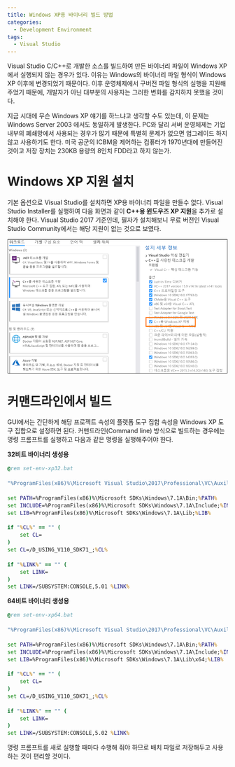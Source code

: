```yaml
---
title: Windows XP용 바이너리 빌드 방법
categories:
  - Development Environment
tags:
  - Visual Studio
---
```


Visual Studio C/C++로 개발한 소스를 빌드하여 만든 바이너리 파일이 Windows XP에서 실행되지 않는 경우가 있다.
이유는 Windows의 바이너리 파일 형식이 Windows XP 이후에 변경되었기 때문이다.
이후 운영체제에서 구버전 파일 형식의 실행을 지원해 주었기 때문에, 개발자가 아닌 대부분의 사용자는 그러한 변화를 감지하지 못했을 것이다.

지금 시대에 무슨 Windows XP 얘기를 하느냐고 생각할 수도 있는데, 이 문제는 Windows Server 2003 에서도 동일하게 발생한다.
PC와 달리 서버 운영체제는 기업 내부의 폐쇄망에서 사용되는 경우가 많기 때문에 특별히 문제가 없으면 업그레이드 하지 않고 사용하기도 한다.
미국 공군의 ICBM을 제어하는 컴퓨터가 1970년대에 만들어진 것이고 저장 장치는 230KB 용량의 8인치 FDD라고 하지 않는가.

# Windows XP 지원 설치

기본 옵션으로 Visual Studio를 설치하면 XP용 바이너리 파일을 만들수 없다.
Visual Studio Installer를 실행하여 다음 화면과 같이 **C++용 윈도우즈 XP 지원**을 추가로 설치해야 한다.
Visual Studio 2017 기준인데, 필자가 설치해보니 무료 버전인 Visual Studio Community에서는 해당 지원이 없는 것으로 보였다.

![](/assets/images/vs-xp-support.png)

# 커맨드라인에서 빌드

GUI에서는 간단하게 해당 프로젝트 속성의 플랫폼 도구 집합 속성을 Windows XP 도구 집합으로 설정하면 된다.
커맨드라인(Command line) 방식으로 빌드하는 경우에는 명령 프롬프트를 실행하고 다음과 같은 명령을 실행해주어야 한다.

**32비트 바이너리 생성용**
```bat
@rem set-env-xp32.bat

"%ProgramFiles(x86)%\Microsoft Visual Studio\2017\Professional\VC\Auxiliary\Build\vcvars32.bat"

set PATH=%ProgramFiles(x86)%\Microsoft SDKs\Windows\7.1A\Bin;%PATH%
set INCLUDE=%ProgramFiles(x86)%\Microsoft SDKs\Windows\7.1A\Include;%INCLUDE%
set LIB=%ProgramFiles(x86)%\Microsoft SDKs\Windows\7.1A\Lib;%LIB%

if "%CL%" == "" (
    set CL=
)
set CL=/D_USING_V110_SDK71_;%CL%

if "%LINK%" == "" (
    set LINK=
)
set LINK=/SUBSYSTEM:CONSOLE,5.01 %LINK%
```

**64비트 바이너리 생성용**
```bat
@rem set-env-xp64.bat

"%ProgramFiles(x86)%\Microsoft Visual Studio\2017\Professional\VC\Auxiliary\Build\vcvarsx86_amd64.bat"

set PATH=%ProgramFiles(x86)%\Microsoft SDKs\Windows\7.1A\Bin;%PATH%
set INCLUDE=%ProgramFiles(x86)%\Microsoft SDKs\Windows\7.1A\Include;%INCLUDE%
set LIB=%ProgramFiles(x86)%\Microsoft SDKs\Windows\7.1A\Lib\x64;%LIB%

if "%CL%" == "" (
    set CL=
)
set CL=/D_USING_V110_SDK71_;%CL%

if "%LINK%" == "" (
    set LINK=
)
set LINK=/SUBSYSTEM:CONSOLE,5.02 %LINK%
```

명령 프롬프트를 새로 실행할 때마다 수행해 줘야 하므로 배치 파일로 저장해두고 사용하는 것이 편리할 것이다.
